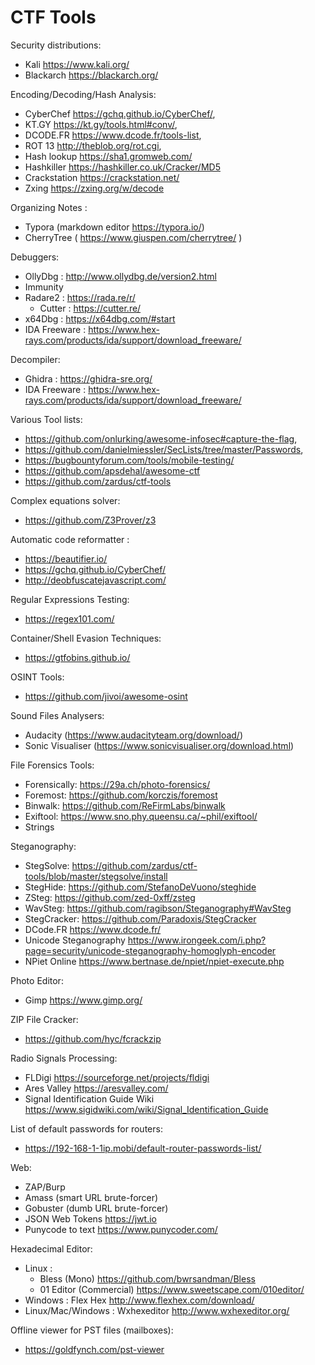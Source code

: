 # CTF Tools


Security distributions: 
* Kali https://www.kali.org/
* Blackarch https://blackarch.org/
  
Encoding/Decoding/Hash Analysis: 
* CyberChef https://gchq.github.io/CyberChef/, 
* KT.GY https://kt.gy/tools.html#conv/, 
* DCODE.FR https://www.dcode.fr/tools-list, 
* ROT 13 http://theblob.org/rot.cgi, 
* Hash lookup https://sha1.gromweb.com/
* Hashkiller https://hashkiller.co.uk/Cracker/MD5
* Crackstation https://crackstation.net/
* Zxing https://zxing.org/w/decode

Organizing Notes : 
* Typora (markdown editor https://typora.io/)
* CherryTree ( https://www.giuspen.com/cherrytree/ )

Debuggers: 
* OllyDbg : http://www.ollydbg.de/version2.html
* Immunity
* Radare2 : https://rada.re/r/
	* Cutter : https://cutter.re/
* x64Dbg : https://x64dbg.com/#start
* IDA Freeware : https://www.hex-rays.com/products/ida/support/download_freeware/

Decompiler:
* Ghidra : https://ghidra-sre.org/
* IDA Freeware : https://www.hex-rays.com/products/ida/support/download_freeware/

Various Tool lists: 
* https://github.com/onlurking/awesome-infosec#capture-the-flag, 
* https://github.com/danielmiessler/SecLists/tree/master/Passwords, 
* https://bugbountyforum.com/tools/mobile-testing/
* https://github.com/apsdehal/awesome-ctf
* https://github.com/zardus/ctf-tools

Complex equations solver:
* https://github.com/Z3Prover/z3

Automatic code reformatter : 
* https://beautifier.io/
* https://gchq.github.io/CyberChef/
* http://deobfuscatejavascript.com/

Regular Expressions Testing: 
* https://regex101.com/

Container/Shell Evasion Techniques: 
* https://gtfobins.github.io/

OSINT Tools: 
* https://github.com/jivoi/awesome-osint 

Sound Files Analysers: 
* Audacity (https://www.audacityteam.org/download/)
* Sonic Visualiser (https://www.sonicvisualiser.org/download.html)

File Forensics Tools: 
* Forensically: https://29a.ch/photo-forensics/
* Foremost: https://github.com/korczis/foremost
* Binwalk: https://github.com/ReFirmLabs/binwalk
* Exiftool: https://www.sno.phy.queensu.ca/~phil/exiftool/
* Strings

Steganography:
* StegSolve: https://github.com/zardus/ctf-tools/blob/master/stegsolve/install
* StegHide: https://github.com/StefanoDeVuono/steghide
* ZSteg: https://github.com/zed-0xff/zsteg
* WavSteg: https://github.com/ragibson/Steganography#WavSteg
* StegCracker: https://github.com/Paradoxis/StegCracker
* DCode.FR https://www.dcode.fr/
* Unicode Steganography https://www.irongeek.com/i.php?page=security/unicode-steganography-homoglyph-encoder
* NPiet Online https://www.bertnase.de/npiet/npiet-execute.php

Photo Editor: 
* Gimp https://www.gimp.org/

ZIP File Cracker:
* https://github.com/hyc/fcrackzip

Radio Signals Processing: 
* FLDigi https://sourceforge.net/projects/fldigi
* Ares Valley https://aresvalley.com/
* Signal Identification Guide Wiki https://www.sigidwiki.com/wiki/Signal_Identification_Guide

List of default passwords for routers: 
* https://192-168-1-1ip.mobi/default-router-passwords-list/

Web: 
* ZAP/Burp
* Amass (smart URL brute-forcer)
* Gobuster (dumb URL brute-forcer)
* JSON Web Tokens https://jwt.io
* Punycode to text https://www.punycoder.com/

Hexadecimal Editor: 
* Linux : 
	* Bless (Mono) https://github.com/bwrsandman/Bless
	* 01 Editor (Commercial) https://www.sweetscape.com/010editor/
* Windows : Flex Hex http://www.flexhex.com/download/
* Linux/Mac/Windows : Wxhexeditor http://www.wxhexeditor.org/

Offline viewer for PST files (mailboxes):
* https://goldfynch.com/pst-viewer

